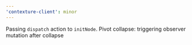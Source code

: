 ```yaml
---
'contexture-client': minor
---
```


Passing `dispatch` action to `initNode`. Pivot collapse: triggering observer mutation after collapse
